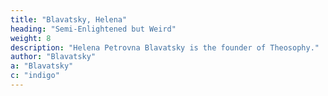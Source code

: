 ```yaml
---
title: "Blavatsky, Helena"
heading: "Semi-Enlightened but Weird"
weight: 8
description: "Helena Petrovna Blavatsky is the founder of Theosophy."
author: "Blavatsky"
a: "Blavatsky"
c: "indigo"
---
```

